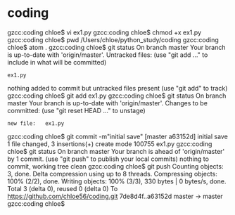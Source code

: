 # coding
gzcc:coding chloe$ vi ex1.py
gzcc:coding chloe$ chmod +x ex1.py
gzcc:coding chloe$ pwd
/Users/chloe/python_study/coding
gzcc:coding chloe$ atom .
gzcc:coding chloe$ git status
On branch master
Your branch is up-to-date with 'origin/master'.
Untracked files:
  (use "git add <file>..." to include in what will be committed)

	ex1.py

nothing added to commit but untracked files present (use "git add" to track)
gzcc:coding chloe$ git add ex1.py
gzcc:coding chloe$ git status
On branch master
Your branch is up-to-date with 'origin/master'.
Changes to be committed:
  (use "git reset HEAD <file>..." to unstage)

	new file:   ex1.py

gzcc:coding chloe$ git commit -m"initial save"
[master a63152d] initial save
 1 file changed, 3 insertions(+)
 create mode 100755 ex1.py
gzcc:coding chloe$ git status
On branch master
Your branch is ahead of 'origin/master' by 1 commit.
  (use "git push" to publish your local commits)
nothing to commit, working tree clean
gzcc:coding chloe$ git push
Counting objects: 3, done.
Delta compression using up to 8 threads.
Compressing objects: 100% (2/2), done.
Writing objects: 100% (3/3), 330 bytes | 0 bytes/s, done.
Total 3 (delta 0), reused 0 (delta 0)
To https://github.com/chloe56/coding.git
   7de8d4f..a63152d  master -> master
gzcc:coding chloe$
